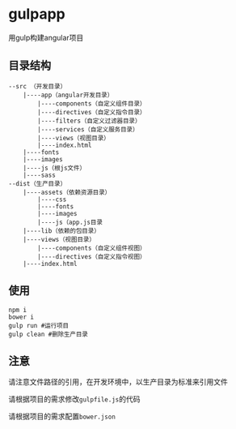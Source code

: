 # gulpapp

用gulp构建angular项目

## 目录结构

```
--src （开发目录） 
    |----app（angular开发目录）   
        |----components（自定义组件目录） 
        |----directives（自定义指令目录） 
        |----filters（自定义过滤器目录） 
        |----services（自定义服务目录）       
        |----views（视图目录） 
        |----index.html
    |----fonts 
    |----images 
    |----js（根js文件） 
    |----sass
--dist（生产目录） 
    |----assets（依赖资源目录）    
        |----css         
        |----fonts      
        |----images       
        |----js（app.js目录      
    |----lib（依赖的包目录）      
    |----views（视图目录）     
        |----components（自定义组件视图）    
        |----directives（自定义指令视图）     
    |----index.html
```
## 使用

```
npm i
bower i
gulp run #运行项目
gulp clean #删除生产目录
```

## 注意

请注意文件路径的引用，在开发环境中，以生产目录为标准来引用文件

请根据项目的需求修改`gulpfile.js`的代码

请根据项目的需求配置`bower.json`